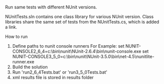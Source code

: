 Run same tests with different NUnit versions.

NUnitTests.sln contains one class library for various NUnit version. Class libraries share the same set of tests from the NUnitTests.cs, which is added a link.

How to run

1. Define paths to nunit console runners
For Example:
set NUNIT-CONSOLE2_6_4=c:\bin\nunit\NUnit-2.6.4\bin\nunit-console.exe
set NUNIT-CONSOLE3_5_0=c:\bin\nunit\NUnit-3.5.0\bin\net-4.5\nunitlite-runner.exe
2. Build the solution
2. Run 'run2_6_4Tests.bat' or 'run3_5_0Tests.bat'
3. xml results file is stored in results folder